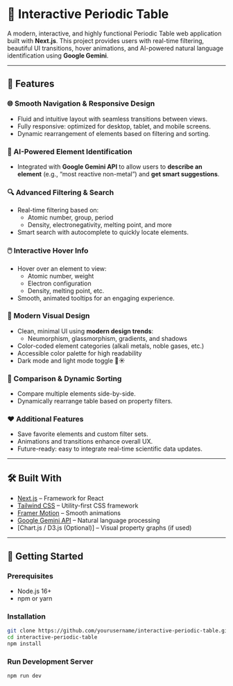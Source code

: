 # 🧪 Interactive Periodic Table

A modern, interactive, and highly functional Periodic Table web application built with **Next.js**. This project provides users with real-time filtering, beautiful UI transitions, hover animations, and AI-powered natural language identification using **Google Gemini**.

---

## 🚀 Features

### 🌐 Smooth Navigation & Responsive Design
- Fluid and intuitive layout with seamless transitions between views.
- Fully responsive: optimized for desktop, tablet, and mobile screens.
- Dynamic rearrangement of elements based on filtering and sorting.

### 🧠 AI-Powered Element Identification
- Integrated with **Google Gemini API** to allow users to **describe an element** (e.g., “most reactive non-metal”) and **get smart suggestions**.

### 🔍 Advanced Filtering & Search
- Real-time filtering based on:
  - Atomic number, group, period
  - Density, electronegativity, melting point, and more
- Smart search with autocomplete to quickly locate elements.

### 🖱️ Interactive Hover Info
- Hover over an element to view:
  - Atomic number, weight
  - Electron configuration
  - Density, melting point, etc.
- Smooth, animated tooltips for an engaging experience.

### 🎨 Modern Visual Design
- Clean, minimal UI using **modern design trends**:
  - Neumorphism, glassmorphism, gradients, and shadows
- Color-coded element categories (alkali metals, noble gases, etc.)
- Accessible color palette for high readability
- Dark mode and light mode toggle 🌙☀️

### 🧬 Comparison & Dynamic Sorting
- Compare multiple elements side-by-side.
- Dynamically rearrange table based on property filters.

### ❤️ Additional Features
- Save favorite elements and custom filter sets.
- Animations and transitions enhance overall UX.
- Future-ready: easy to integrate real-time scientific data updates.

---

## 🛠️ Built With

- [Next.js](https://nextjs.org/) – Framework for React
- [Tailwind CSS](https://tailwindcss.com/) – Utility-first CSS framework
- [Framer Motion](https://www.framer.com/motion/) – Smooth animations
- [Google Gemini API](https://ai.google.dev/) – Natural language processing
- [Chart.js / D3.js (Optional)] – Visual property graphs (if used)

---

## 🧪 Getting Started

### Prerequisites

- Node.js 16+
- npm or yarn

### Installation

```bash
git clone https://github.com/yourusername/interactive-periodic-table.git
cd interactive-periodic-table
npm install
```
### Run Development Server
```bash
npm run dev
```

